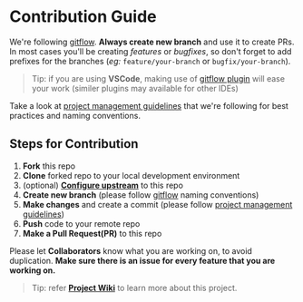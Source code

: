 # Contribution Guide

We're following [gitflow](https://www.atlassian.com/git/tutorials/comparing-workflows/gitflow-workflow). **Always create new branch** and use it to create PRs. In most cases you'll be creating _features_ or _bugfixes_, so don't forget to add prefixes for the branches (_eg:_ `feature/your-branch` or `bugfix/your-branch`).<br/>

> Tip: if you are using **VSCode**, making use of [gitflow plugin](https://marketplace.visualstudio.com/items?itemName=vector-of-bool.gitflow) will ease your work (similer plugins may available for other IDEs)

Take a look at [project management guidelines](https://github.com/danivijay/github-project-management) that we're following for best practices and naming conventions.

## Steps for Contribution

1. **Fork** this repo
2. **Clone** forked repo to your local development environment
3. (optional) [**Configure upstream**](https://help.github.com/en/articles/configuring-a-remote-for-a-fork) to this repo
4. **Create new branch** (please follow [gitflow](https://www.atlassian.com/git/tutorials/comparing-workflows/gitflow-workflow) naming conventions)
5. **Make changes** and create a commit (please follow [project management guidelines](https://github.com/danivijay/github-project-management))
6. **Push** code to your remote repo
7. **Make a Pull Request(PR)** to this repo

Please let **Collaborators** know what you are working on, to avoid duplication. **Make sure there is an issue for every feature that you are working on.**

> Tip: refer **[Project Wiki](https://github.com/danivijay/react-commerce/wiki)** to learn more about this project.
